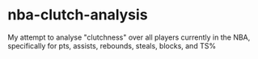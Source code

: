 # nba-clutch-analysis
My attempt to analyse "clutchness" over all players currently in the NBA, specifically for pts, assists, rebounds, steals, blocks, and TS%



